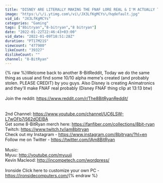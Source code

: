 ```yaml
---
title: "DISNEY ARE LITERALLY MAKING THE FNAF LORE REAL & I'M ACTUALLY TERRIFIED. (8BR)"
image: "https:\/\/i.ytimg.com\/vi\/JX3LfKgMCYs\/hqdefault.jpg"
vid_id: "JX3LfKgMCYs"
categories: "Gaming"
tags: ["8bitryan","8-bitryan","8 bitryan"]
date: "2022-01-22T22:46:43+03:00"
vid_date: "2022-01-09T18:51:28Z"
duration: "PT17M21S"
viewcount: "477980"
likeCount: "39327"
dislikeCount: ""
channel: "8-BitRyan"
---
```

{% raw %}Welcome back to another 8-BitReddit, Today we do the same thing as usual and find some 10/10 alpha meme's created (and probably stolen. PLEASE CREDIT) by you guys. Also Disney is creating Animatronics and they'll make FNAF real probably (Disney FNAF thing clip at 13:13 btw)<br /><br />Join the reddit: <a rel="nofollow" target="blank" href="https://www.reddit.com/r/The8BitRyanReddit/">https://www.reddit.com/r/The8BitRyanReddit/</a><br /><br /><br />2nd Channel: <a rel="nofollow" target="blank" href="https://www.youtube.com/channel/UC6LSW-L7wOFb7i562dOElBA">https://www.youtube.com/channel/UC6LSW-L7wOFb7i562dOElBA</a><br />Get some 8-BitRyan merch here: <a rel="nofollow" target="blank" href="https://fanfiber.com/collections/8bit-ryan">https://fanfiber.com/collections/8bit-ryan</a><br />Twitch: <a rel="nofollow" target="blank" href="https://www.twitch.tv/iam8bitryan">https://www.twitch.tv/iam8bitryan</a><br />Check out my Instagram - <a rel="nofollow" target="blank" href="https://www.instagram.com/8bitryan/?hl=en">https://www.instagram.com/8bitryan/?hl=en</a><br />Follow me on Twitter - <a rel="nofollow" target="blank" href="https://twitter.com/IAm8BitRyan">https://twitter.com/IAm8BitRyan</a><br /><br />Music:<br />Myuu: <a rel="nofollow" target="blank" href="http://youtube.com/myuuji">http://youtube.com/myuuji</a><br />Kevin Macleod: <a rel="nofollow" target="blank" href="http://incompetech.com/wordpress/">http://incompetech.com/wordpress/</a><br /><br />Ironside Click here to customize your own PC - <a rel="nofollow" target="blank" href="https://ironsidecomputers.com/">https://ironsidecomputers.com/</a>{% endraw %}
